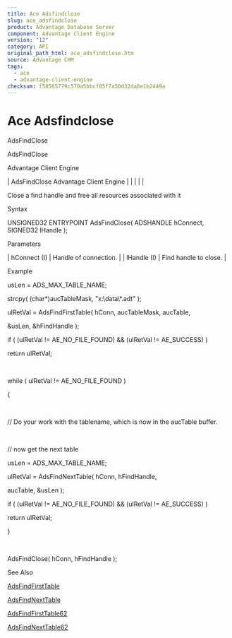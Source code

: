 ```yaml
---
title: Ace Adsfindclose
slug: ace_adsfindclose
product: Advantage Database Server
component: Advantage Client Engine
version: "12"
category: API
original_path_html: ace_adsfindclose.htm
source: Advantage CHM
tags:
  - ace
  - advantage-client-engine
checksum: f58565779c570a5bbcf85f7a50d32da6e1b2449a
---
```


# Ace Adsfindclose

AdsFindClose

AdsFindClose

Advantage Client Engine

| AdsFindClose  Advantage Client Engine |  |  |  |  |

Close a find handle and free all resources associated with it

Syntax

UNSIGNED32 ENTRYPOINT AdsFindClose( ADSHANDLE hConnect, SIGNED32 lHandle );

Parameters

| hConnect (I) | Handle of connection. |
| lHandle (I) | Find handle to close. |

Example

usLen = ADS\_MAX\_TABLE\_NAME;

strcpy( (char\*)aucTableMask, "x:\\data\\\*.adt" );

ulRetVal = AdsFindFirstTable( hConn, aucTableMask, aucTable,

&usLen, &hFindHandle );

if ( (ulRetVal != AE\_NO\_FILE\_FOUND) && (ulRetVal != AE\_SUCCESS) )

return ulRetVal;

 

while ( ulRetVal != AE\_NO\_FILE\_FOUND )

{

 

// Do your work with the tablename, which is now in the aucTable buffer.

 

// now get the next table

usLen = ADS\_MAX\_TABLE\_NAME;

ulRetVal = AdsFindNextTable( hConn, hFindHandle,

aucTable, &usLen );

if ( (ulRetVal != AE\_NO\_FILE\_FOUND) && (ulRetVal != AE\_SUCCESS) )

return ulRetVal;

}

 

AdsFindClose( hConn, hFindHandle );

See Also

[AdsFindFirstTable](ace_adsfindfirsttable.md)

[AdsFindNextTable](ace_adsfindnexttable.md)

[AdsFindFirstTable62](ace_adsfindfirsttable62.md)

[AdsFindNextTable62](ace_adsfindnexttable62.md)
